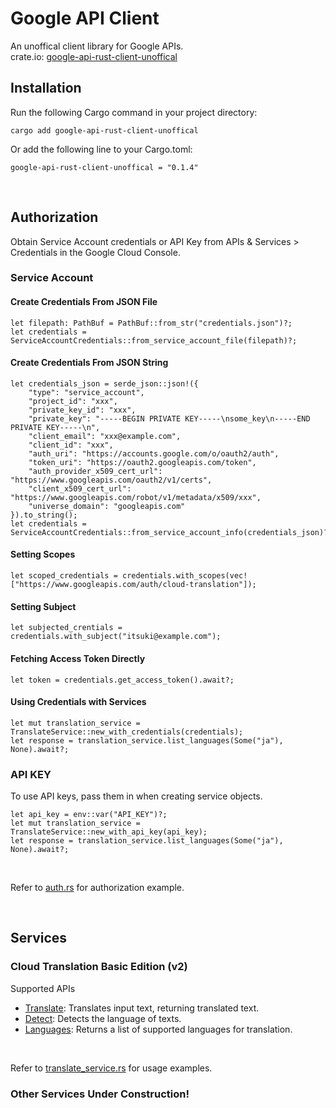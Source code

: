 # Google API Client
An unoffical client library for Google APIs. <br>
crate.io: [google-api-rust-client-unoffical](https://crates.io/crates/google-api-rust-client-unoffical)
<br>

## Installation
Run the following Cargo command in your project directory:
```
cargo add google-api-rust-client-unoffical
```
Or add the following line to your Cargo.toml:
```
google-api-rust-client-unoffical = "0.1.4"
```
<br>

## Authorization
Obtain Service Account credentials or API Key from APIs & Services > Credentials in the Google Cloud Console.


### Service Account
#### Create Credentials From JSON File
```
let filepath: PathBuf = PathBuf::from_str("credentials.json")?;
let credentials = ServiceAccountCredentials::from_service_account_file(filepath)?;
```

#### Create Credentials From JSON String
```
let credentials_json = serde_json::json!({
    "type": "service_account",
    "project_id": "xxx",
    "private_key_id": "xxx",
    "private_key": "-----BEGIN PRIVATE KEY-----\nsome_key\n-----END PRIVATE KEY-----\n",
    "client_email": "xxx@example.com",
    "client_id": "xxx",
    "auth_uri": "https://accounts.google.com/o/oauth2/auth",
    "token_uri": "https://oauth2.googleapis.com/token",
    "auth_provider_x509_cert_url": "https://www.googleapis.com/oauth2/v1/certs",
    "client_x509_cert_url": "https://www.googleapis.com/robot/v1/metadata/x509/xxx",
    "universe_domain": "googleapis.com"
}).to_string();
let credentials = ServiceAccountCredentials::from_service_account_info(credentials_json)?;
```
#### Setting Scopes
```
let scoped_credentials = credentials.with_scopes(vec!["https://www.googleapis.com/auth/cloud-translation"]);
```

#### Setting Subject
```
let subjected_crentials = credentials.with_subject("itsuki@example.com");
```

#### Fetching Access Token Directly
```
let token = credentials.get_access_token().await?;
```

#### Using Credentials with Services
```
let mut translation_service = TranslateService::new_with_credentials(credentials);
let response = translation_service.list_languages(Some("ja"), None).await?;
```


### API KEY
To use API keys, pass them in when creating service objects.
```
let api_key = env::var("API_KEY")?;
let mut translation_service = TranslateService::new_with_api_key(api_key);
let response = translation_service.list_languages(Some("ja"), None).await?;
```
<br>

Refer to [auth.rs](/examples/auth.rs) for authorization example.

<br>

## Services

### Cloud Translation Basic Edition (v2)
Supported APIs
- [Translate](https://cloud.google.com/translate/docs/reference/rest/v2/translate): Translates input text, returning translated text.
- [Detect](https://cloud.google.com/translate/docs/reference/rest/v2/detect): Detects the language of texts.
- [Languages](https://cloud.google.com/translate/docs/reference/rest/v2/languages): Returns a list of supported languages for translation.

<br>

Refer to [translate_service.rs](/examples/translate_service.rs) for usage examples.<br>


### Other Services Under Construction!
